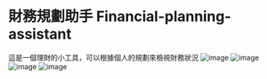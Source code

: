 ﻿# 財務規劃助手 Financial-planning-assistant 
這是一個理財的小工具，可以根據個人的規劃來檢視財務狀況
![image](https://github.com/wade951233/Financial-planning-assistant/assets/54468254/2d9a7768-6489-41b5-b575-86260bacfb35)
![image](https://github.com/wade951233/Financial-planning-assistant/assets/54468254/348c55c1-8132-4d29-b166-022eb1ce50c2)
![image](https://github.com/wade951233/Financial-planning-assistant/assets/54468254/dc8656b4-c4cc-47f6-a723-8debe35f6ad9)
![image](https://github.com/wade951233/Financial-planning-assistant/assets/54468254/5bc4c4e3-d8c2-45d4-bdea-39b12e426da4)
